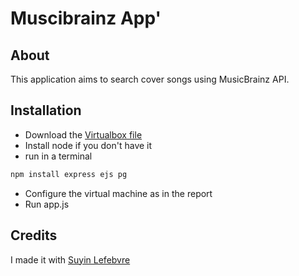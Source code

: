 Muscibrainz App'
===========

About
-----
This application aims to search cover songs using MusicBrainz API.


Installation
------------
* Download the [Virtualbox file](http://musicbrainz.org/doc/MusicBrainz_Server/Setup)
* Install node if you don't have it
* run in a terminal
```sh
npm install express ejs pg
```
* Configure the virtual machine as in the report
* Run app.js


Credits
-------
I made it with [Suyin Lefebvre](http://suyin-lefebvre.com)